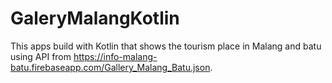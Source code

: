 # GaleryMalangKotlin
This apps build with Kotlin that shows the tourism place in Malang and batu using API from https://info-malang-batu.firebaseapp.com/Gallery_Malang_Batu.json.
